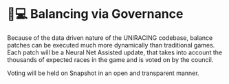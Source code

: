 # 👨💻 Balancing via Governance

Because of the data driven nature of the UNIRACING codebase, balance patches can be executed much more dynamically than traditional games. Each patch will be a Neural Net Assisted update, that takes into account the thousands of expected races in the game and is voted on by the council.&#x20;

Voting will be held on Snapshot in an open and transparent manner.
